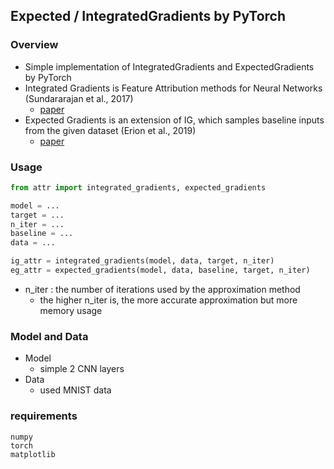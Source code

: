 ## Expected / IntegratedGradients by PyTorch

### Overview
- Simple implementation of IntegratedGradients and ExpectedGradients by PyTorch
- Integrated Gradients is Feature Attribution methods for Neural Networks (Sundararajan et al., 2017)
    - [paper](https://arxiv.org/abs/1703.01365)
- Expected Gradients is an extension of IG, which samples baseline inputs from the given dataset (Erion et al., 2019)
    - [paper](https://arxiv.org/abs/1906.10670)

### Usage
```python
from attr import integrated_gradients, expected_gradients

model = ...
target = ...
n_iter = ...
baseline = ...
data = ...

ig_attr = integrated_gradients(model, data, target, n_iter)
eg_attr = expected_gradients(model, data, baseline, target, n_iter)
```
- n_iter : the number of iterations used by the approximation method
    - the higher n_iter is, the more accurate approximation but more memory usage

### Model and Data
- Model
    - simple 2 CNN layers
- Data
    - used MNIST data

### requirements
```
numpy
torch
matplotlib
```
